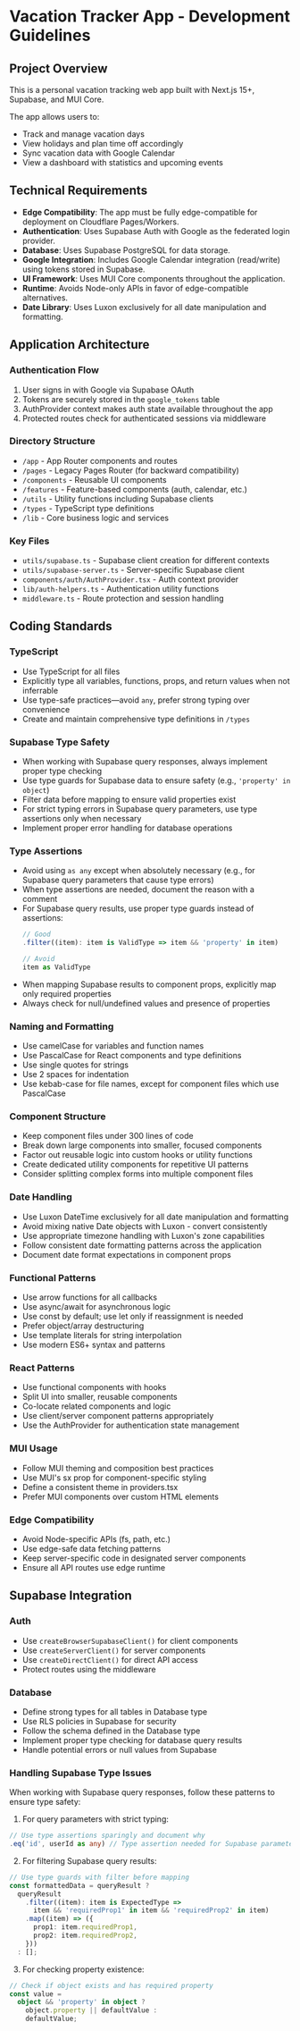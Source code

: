 # Vacation Tracker App - Development Guidelines

## Project Overview

This is a personal vacation tracking web app built with Next.js 15+, Supabase, and MUI Core.

The app allows users to:
- Track and manage vacation days
- View holidays and plan time off accordingly
- Sync vacation data with Google Calendar
- View a dashboard with statistics and upcoming events

## Technical Requirements

- **Edge Compatibility**: The app must be fully edge-compatible for deployment on Cloudflare Pages/Workers.
- **Authentication**: Uses Supabase Auth with Google as the federated login provider.
- **Database**: Uses Supabase PostgreSQL for data storage.
- **Google Integration**: Includes Google Calendar integration (read/write) using tokens stored in Supabase.
- **UI Framework**: Uses MUI Core components throughout the application.
- **Runtime**: Avoids Node-only APIs in favor of edge-compatible alternatives.
- **Date Library**: Uses Luxon exclusively for all date manipulation and formatting.

## Application Architecture

### Authentication Flow
1. User signs in with Google via Supabase OAuth
2. Tokens are securely stored in the `google_tokens` table
3. AuthProvider context makes auth state available throughout the app
4. Protected routes check for authenticated sessions via middleware

### Directory Structure
- `/app` - App Router components and routes
- `/pages` - Legacy Pages Router (for backward compatibility)
- `/components` - Reusable UI components
- `/features` - Feature-based components (auth, calendar, etc.)
- `/utils` - Utility functions including Supabase clients
- `/types` - TypeScript type definitions
- `/lib` - Core business logic and services

### Key Files
- `utils/supabase.ts` - Supabase client creation for different contexts
- `utils/supabase-server.ts` - Server-specific Supabase client
- `components/auth/AuthProvider.tsx` - Auth context provider
- `lib/auth-helpers.ts` - Authentication utility functions
- `middleware.ts` - Route protection and session handling

## Coding Standards

### TypeScript
- Use TypeScript for all files
- Explicitly type all variables, functions, props, and return values when not inferrable
- Use type-safe practices—avoid `any`, prefer strong typing over convenience
- Create and maintain comprehensive type definitions in `/types`

### Supabase Type Safety
- When working with Supabase query responses, always implement proper type checking
- Use type guards for Supabase data to ensure safety (e.g., `'property' in object`)
- Filter data before mapping to ensure valid properties exist
- For strict typing errors in Supabase query parameters, use type assertions only when necessary
- Implement proper error handling for database operations

### Type Assertions
- Avoid using `as any` except when absolutely necessary (e.g., for Supabase query parameters that cause type errors)
- When type assertions are needed, document the reason with a comment
- For Supabase query results, use proper type guards instead of assertions:
  ```typescript
  // Good
  .filter((item): item is ValidType => item && 'property' in item)
  
  // Avoid
  item as ValidType
  ```
- When mapping Supabase results to component props, explicitly map only required properties
- Always check for null/undefined values and presence of properties

### Naming and Formatting
- Use camelCase for variables and function names
- Use PascalCase for React components and type definitions
- Use single quotes for strings
- Use 2 spaces for indentation
- Use kebab-case for file names, except for component files which use PascalCase

### Component Structure
- Keep component files under 300 lines of code
- Break down large components into smaller, focused components
- Factor out reusable logic into custom hooks or utility functions
- Create dedicated utility components for repetitive UI patterns
- Consider splitting complex forms into multiple component files

### Date Handling
- Use Luxon DateTime exclusively for all date manipulation and formatting
- Avoid mixing native Date objects with Luxon - convert consistently
- Use appropriate timezone handling with Luxon's zone capabilities
- Follow consistent date formatting patterns across the application
- Document date format expectations in component props

### Functional Patterns
- Use arrow functions for all callbacks
- Use async/await for asynchronous logic
- Use const by default; use let only if reassignment is needed
- Prefer object/array destructuring
- Use template literals for string interpolation
- Use modern ES6+ syntax and patterns

### React Patterns
- Use functional components with hooks
- Split UI into smaller, reusable components
- Co-locate related components and logic
- Use client/server component patterns appropriately
- Use the AuthProvider for authentication state management

### MUI Usage
- Follow MUI theming and composition best practices
- Use MUI's sx prop for component-specific styling
- Define a consistent theme in providers.tsx
- Prefer MUI components over custom HTML elements

### Edge Compatibility
- Avoid Node-specific APIs (fs, path, etc.)
- Use edge-safe data fetching patterns
- Keep server-specific code in designated server components
- Ensure all API routes use edge runtime

## Supabase Integration

### Auth
- Use `createBrowserSupabaseClient()` for client components
- Use `createServerClient()` for server components
- Use `createDirectClient()` for direct API access
- Protect routes using the middleware

### Database
- Define strong types for all tables in Database type
- Use RLS policies in Supabase for security
- Follow the schema defined in the Database type
- Implement proper type checking for database query results
- Handle potential errors or null values from Supabase

### Handling Supabase Type Issues
When working with Supabase query responses, follow these patterns to ensure type safety:

1. For query parameters with strict typing:
```typescript
// Use type assertions sparingly and document why
.eq('id', userId as any) // Type assertion needed for Supabase parameter compatibility
```

2. For filtering Supabase query results:
```typescript
// Use type guards with filter before mapping
const formattedData = queryResult ? 
  queryResult
    .filter((item): item is ExpectedType => 
      item && 'requiredProp1' in item && 'requiredProp2' in item)
    .map((item) => ({
      prop1: item.requiredProp1,
      prop2: item.requiredProp2,
    })) 
  : [];
```

3. For checking property existence:
```typescript
// Check if object exists and has required property
const value = 
  object && 'property' in object ? 
    object.property || defaultValue : 
    defaultValue;
```
